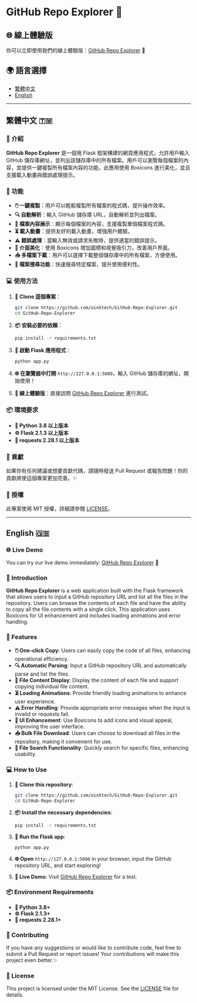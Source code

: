 # GitHub Repo Explorer 🌟

## 🌐 線上體驗版
你可以立即使用我們的線上體驗版：[GitHub Repo Explorer](https://github-repo-explorer-fxpu.onrender.com/) 🚀

## 🌍 語言選擇
- [繁體中文](#繁體中文)
- [English](#english)

---

## 繁體中文 🇹🇼

### 📖 介紹
**GitHub Repo Explorer** 是一個用 Flask 框架構建的網頁應用程式，允許用戶輸入 GitHub 儲存庫網址，並列出該儲存庫中的所有檔案。用戶可以瀏覽每個檔案的內容，並提供一鍵複製所有檔案內容的功能。此應用使用 Boxicons 進行美化，並且支援載入動畫與錯誤處理提示。

### 🚀 功能
- **🖱️ 一鍵複製**：用戶可以輕鬆複製所有檔案的程式碼，提升操作效率。
- **🔍 自動解析**：輸入 GitHub 儲存庫 URL，自動解析並列出檔案。
- **📄 檔案內容展示**：顯示每個檔案的內容，支援複製單個檔案程式碼。
- **⏳ 載入動畫**：提供友好的載入動畫，增強用戶體驗。
- **⚠️ 錯誤處理**：當輸入無效或請求失敗時，提供適當的錯誤提示。
- **🎨 介面美化**：使用 Boxicons 增加圖標和視覺吸引力，改善用戶界面。
- **📥 多檔案下載**：用戶可以選擇下載整個儲存庫中的所有檔案，方便使用。
- **🔎 檔案搜尋功能**：快速搜尋特定檔案，提升使用便利性。

### 💻 使用方法
1. **🔗 Clone 這個專案**：
   ```bash
   git clone https://github.com/oinktech/GitHub-Repo-Explorer.git
   cd GitHub-Repo-Explorer
   ```

2. **📦 安裝必要的依賴**：
   ```bash
   pip install -r requirements.txt
   ```

3. **🚀 啟動 Flask 應用程式**：
   ```bash
   python app.py
   ```

4. **🌐 在瀏覽器中打開** `http://127.0.0.1:5000`，輸入 GitHub 儲存庫的網址，開始使用！

5. **🌟 線上體驗版**：直接訪問 [GitHub Repo Explorer](https://github-repo-explorer-fxpu.onrender.com/) 進行測試。

### 📦 環境要求
- **🐍 Python 3.8 以上版本**
- **⚙️ Flask 2.1.3 以上版本**
- **📡 requests 2.28.1 以上版本**

### 🤝 貢獻
如果你有任何建議或想要貢獻代碼，請隨時發送 Pull Request 或報告問題！你的貢獻將使這個專案更加完善。✨

### 📄 授權
此專案使用 MIT 授權，詳細請參閱 [LICENSE](LICENSE)。

---

## English 🇬🇧

### 🌐 Live Demo
You can try our live demo immediately: [GitHub Repo Explorer](https://github-repo-explorer-fxpu.onrender.com/) 🚀

### 📖 Introduction
**GitHub Repo Explorer** is a web application built with the Flask framework that allows users to input a GitHub repository URL and list all the files in the repository. Users can browse the contents of each file and have the ability to copy all the file contents with a single click. This application uses Boxicons for UI enhancement and includes loading animations and error handling.

### 🚀 Features
- **🖱️ One-click Copy**: Users can easily copy the code of all files, enhancing operational efficiency.
- **🔍 Automatic Parsing**: Input a GitHub repository URL and automatically parse and list the files.
- **📄 File Content Display**: Display the content of each file and support copying individual file content.
- **⏳ Loading Animations**: Provide friendly loading animations to enhance user experience.
- **⚠️ Error Handling**: Provide appropriate error messages when the input is invalid or requests fail.
- **🎨 UI Enhancement**: Use Boxicons to add icons and visual appeal, improving the user interface.
- **📥 Bulk File Download**: Users can choose to download all files in the repository, making it convenient for use.
- **🔎 File Search Functionality**: Quickly search for specific files, enhancing usability.

### 💻 How to Use
1. **🔗 Clone this repository**:
   ```bash
   git clone https://github.com/oinktech/GitHub-Repo-Explorer.git
   cd GitHub-Repo-Explorer
   ```

2. **📦 Install the necessary dependencies**:
   ```bash
   pip install -r requirements.txt
   ```

3. **🚀 Run the Flask app**:
   ```bash
   python app.py
   ```

4. **🌐 Open** `http://127.0.0.1:5000` in your browser, input the GitHub repository URL, and start exploring!

5. **🌟 Live Demo**: Visit [GitHub Repo Explorer](https://github-repo-explorer-fxpu.onrender.com/) for a test.

### 📦 Environment Requirements
- **🐍 Python 3.8+**
- **⚙️ Flask 2.1.3+**
- **📡 requests 2.28.1+**

### 🤝 Contributing
If you have any suggestions or would like to contribute code, feel free to submit a Pull Request or report issues! Your contributions will make this project even better.✨

### 📄 License
This project is licensed under the MIT License. See the [LICENSE](LICENSE) file for details.
```

